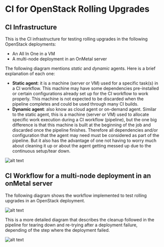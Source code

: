 # CI for OpenStack Rolling Upgrades

## CI Infrastructure

This is the CI infrastructure for testing rolling upgrades in the following OpenStack deployments:
 + An All In One in a VM
 + A multi-node deployment in an OnMetal server

The following diagram mentions *static* and *dynamic* agents. Here is a brief explanation of each one:
 + **Static agent**: it is a machine (server or VM) used for a specific task(s) in a CI workflow. This machine may have some dependencies pre-installed or certain configurations already set up for the CI workflow to work properly. This machine is not expected to be discarded when the pipeline completes and could be used through many CI builds.
 + **Dynamic agent**: also know as cloud agent or on-demand agent. Similar to the static agent, this is a machine (server or VM) used to allocate specific work execution during a CI workflow (pipeline), but the one big difference is that this machine is built at the beginning of the job and discarded once the pipeline finishes. Therefore all dependencies and/or configuration that the agent may need must be considered as part of the pipeline. But it also has the advantage of one not having to worry much about cleaning it up or about the agent getting messed up due to the continuous setup/tear down.

![alt text][ci-infra]

## CI Workflow for a multi-node deployment in an onMetal server

The following diagram shows the workflow implemented to test rolling upgrades in an OpenStack deployment.

![alt text][ci-workflow]

This is a more detailed diagram that describes the cleanup followed in the pipeline for tearing down and re-trying after a deployment failure, depending of the step where the deployment failed.

![alt text][ci-workflow-cleanup]


[ci-infra]: https://raw.githubusercontent.com/osic/qa-jenkins-onmetal/master/common/images/CI-Infra.png "CI Infrastructure for OpenStack Rolling Upgrades"

[ci-workflow]: https://raw.githubusercontent.com/osic/qa-jenkins-onmetal/master/common/images/AIO-multinode-CI-flow.png "CI Workflow for OpenStack Rolling Upgrades"

[ci-workflow-cleanup]: https://raw.githubusercontent.com/osic/qa-jenkins-onmetal/master/common/images/AIO-multinode-CI-flow-cleanup.png "CI Workflow for OpenStack Rolling Upgrades"
